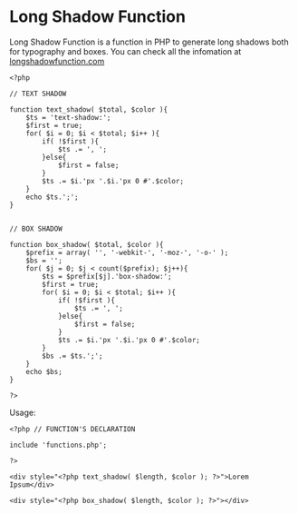 Long Shadow Function
====================

Long Shadow Function is a function in PHP to generate long shadows both for typography and boxes.
You can check all the infomation at <a href="http://longshadowfunction.com" target="_blank">longshadowfunction.com</a>


	<?php
	
	// TEXT SHADOW
	
	function text_shadow( $total, $color ){
		$ts = 'text-shadow:';
		$first = true;
		for( $i = 0; $i < $total; $i++ ){
			if( !$first ){
				$ts .= ', ';
			}else{
				$first = false;
			}
			$ts .= $i.'px '.$i.'px 0 #'.$color;
		}
		echo $ts.';';
	}
	
	
	// BOX SHADOW
	
	function box_shadow( $total, $color ){
		$prefix = array( '', '-webkit-', '-moz-', '-o-' );
		$bs = '';
		for( $j = 0; $j < count($prefix); $j++){
			$ts = $prefix[$j].'box-shadow:';
			$first = true;
			for( $i = 0; $i < $total; $i++ ){
				if( !$first ){
					$ts .= ', ';
				}else{
					$first = false;
				}
				$ts .= $i.'px '.$i.'px 0 #'.$color;
			}
			$bs .= $ts.';';
		}
		echo $bs;
	}
	
	?>


Usage:

	<?php // FUNCTION'S DECLARATION
        
	include 'functions.php';
        
	?>
        
	<div style="<?php text_shadow( $length, $color ); ?>">Lorem Ipsum</div>
		
	<div style="<?php box_shadow( $length, $color ); ?>"></div>
